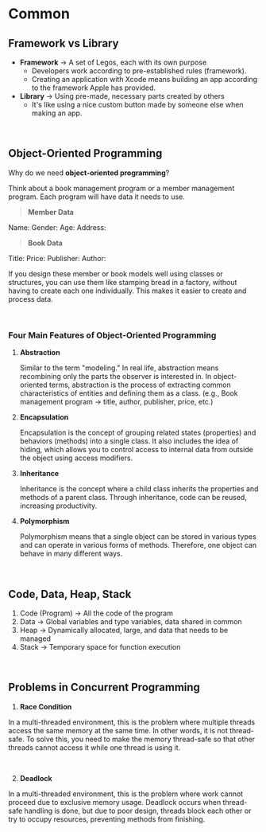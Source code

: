 # Common

## **Framework vs Library**

- **Framework** → A set of Legos, each with its own purpose
    - Developers work according to pre-established rules (framework).
    - Creating an application with Xcode means building an app according to the framework Apple has provided.
- **Library** → Using pre-made, necessary parts created by others
    - It's like using a nice custom button made by someone else when making an app.

<br>

## **Object-Oriented Programming**

Why do we need **object-oriented programming**?

Think about a book management program or a member management program. Each program will have data it needs to use.

> **Member Data**

Name:
Gender:
Age:
Address:
>

> **Book Data**

Title:
Price:
Publisher:
Author:
>

If you design these member or book models well using classes or structures, you can use them like stamping bread in a factory, without having to create each one individually. This makes it easier to create and process data.

<br>

### Four Main Features of Object-Oriented Programming

1. **Abstraction**
    
    Similar to the term "modeling." In real life, abstraction means recombining only the parts the observer is interested in. In object-oriented terms, abstraction is the process of extracting common characteristics of entities and defining them as a class. (e.g., Book management program → title, author, publisher, price, etc.)
    
2. **Encapsulation**
    
    Encapsulation is the concept of grouping related states (properties) and behaviors (methods) into a single class. It also includes the idea of hiding, which allows you to control access to internal data from outside the object using access modifiers.
    
3. **Inheritance**
    
    Inheritance is the concept where a child class inherits the properties and methods of a parent class. Through inheritance, code can be reused, increasing productivity.
    
4. **Polymorphism**
    
    Polymorphism means that a single object can be stored in various types and can operate in various forms of methods. Therefore, one object can behave in many different ways.

<br>

## **Code, Data, Heap, Stack**

1. Code (Program) → All the code of the program
2. Data → Global variables and type variables, data shared in common
3. Heap → Dynamically allocated, large, and data that needs to be managed
4. Stack → Temporary space for function execution

<br>

## **Problems in Concurrent Programming**

1. **Race Condition**

In a multi-threaded environment, this is the problem where multiple threads access the same memory at the same time. In other words, it is not thread-safe. To solve this, you need to make the memory thread-safe so that other threads cannot access it while one thread is using it.

<br>

2. **Deadlock**

In a multi-threaded environment, this is the problem where work cannot proceed due to exclusive memory usage. Deadlock occurs when thread-safe handling is done, but due to poor design, threads block each other or try to occupy resources, preventing methods from finishing.